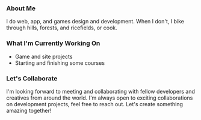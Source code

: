 <!-- Hey there! Welcome to my GitHub profile -->

### About Me

I do web, app, and games design and development. When I don't, I bike through hills, forests, and ricefields, or cook. 


### What I'm Currently Working On

- Game and site projects
- Starting and finishing some courses

### Let's Collaborate

I'm looking forward to meeting and collaborating with fellow developers and creatives from around the world. I'm always open to exciting collaborations on development projects, feel free to reach out. Let's create something amazing together!


